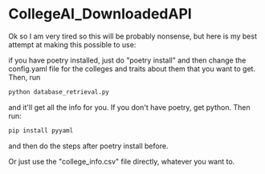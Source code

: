 # CollegeAI_DownloadedAPI

Ok so I am very tired so this will be probably nonsense, but here is my best attempt at making this possible to use:

if you have poetry installed, just do "poetry install" and then change the config.yaml file for the colleges and traits about them that you want to get. Then, run
```py
python database_retrieval.py
```

and it'll get all the info for you. If you don't have poetry, get python. Then run:
```bash
pip install pyyaml
```

and then do the steps after poetry install before.

Or just use the "college_info.csv" file directly, whatever you want to.
